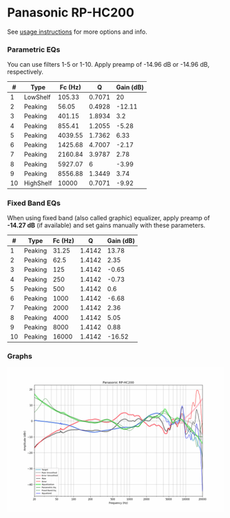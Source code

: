 # Panasonic RP-HC200
See [usage instructions](https://github.com/jaakkopasanen/AutoEq#usage) for more options and info.

### Parametric EQs
You can use filters 1-5 or 1-10. Apply preamp of -14.96 dB or -14.96 dB, respectively.

|   # | Type      |   Fc (Hz) |      Q |   Gain (dB) |
|-----|-----------|-----------|--------|-------------|
|   1 | LowShelf  |    105.33 | 0.7071 |       20    |
|   2 | Peaking   |     56.05 | 0.4928 |      -12.11 |
|   3 | Peaking   |    401.15 | 1.8934 |        3.2  |
|   4 | Peaking   |    855.41 | 1.2055 |       -5.28 |
|   5 | Peaking   |   4039.55 | 1.7362 |        6.33 |
|   6 | Peaking   |   1425.68 | 4.7007 |       -2.17 |
|   7 | Peaking   |   2160.84 | 3.9787 |        2.78 |
|   8 | Peaking   |   5927.07 | 6      |       -3.99 |
|   9 | Peaking   |   8556.88 | 1.3449 |        3.74 |
|  10 | HighShelf |  10000    | 0.7071 |       -9.92 |

### Fixed Band EQs
When using fixed band (also called graphic) equalizer, apply preamp of **-14.27 dB** (if available) and set gains manually with these parameters.

|   # | Type    |   Fc (Hz) |      Q |   Gain (dB) |
|-----|---------|-----------|--------|-------------|
|   1 | Peaking |     31.25 | 1.4142 |       13.78 |
|   2 | Peaking |     62.5  | 1.4142 |        2.35 |
|   3 | Peaking |    125    | 1.4142 |       -0.65 |
|   4 | Peaking |    250    | 1.4142 |       -0.73 |
|   5 | Peaking |    500    | 1.4142 |        0.6  |
|   6 | Peaking |   1000    | 1.4142 |       -6.68 |
|   7 | Peaking |   2000    | 1.4142 |        2.36 |
|   8 | Peaking |   4000    | 1.4142 |        5.05 |
|   9 | Peaking |   8000    | 1.4142 |        0.88 |
|  10 | Peaking |  16000    | 1.4142 |      -16.52 |

### Graphs
![](./Panasonic%20RP-HC200.png)
